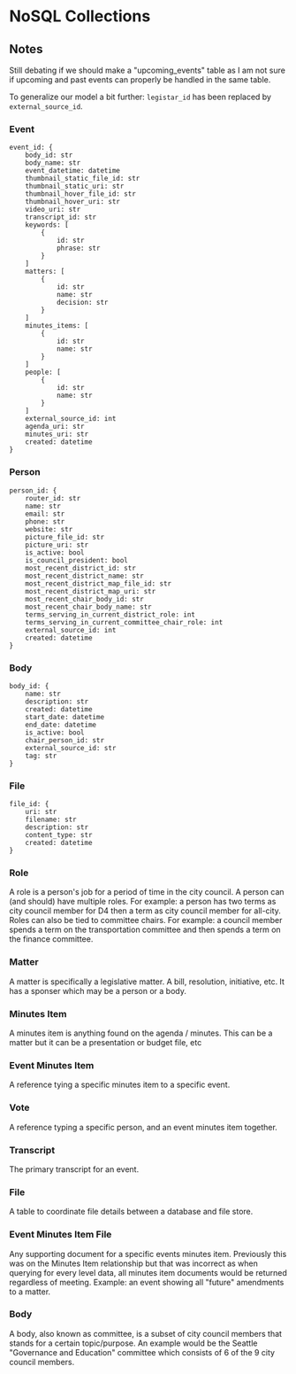 # NoSQL Collections

## Notes
Still debating if we should make a "upcoming_events" table as I am not sure if upcoming and past events can properly
be handled in the same table.

To generalize our model a bit further: `legistar_id` has been replaced by `external_source_id`.

### Event
```
event_id: {
    body_id: str
    body_name: str
    event_datetime: datetime
    thumbnail_static_file_id: str
    thumbnail_static_uri: str
    thumbnail_hover_file_id: str
    thumbnail_hover_uri: str
    video_uri: str
    transcript_id: str
    keywords: [
        {
            id: str
            phrase: str
        }
    ]
    matters: [
        {
            id: str
            name: str
            decision: str
        }
    ]
    minutes_items: [
        {
            id: str
            name: str
        }
    ]
    people: [
        {
            id: str
            name: str
        }
    ]
    external_source_id: int
    agenda_uri: str
    minutes_uri: str
    created: datetime
}
```

### Person
```
person_id: {
    router_id: str
    name: str
    email: str
    phone: str
    website: str
    picture_file_id: str
    picture_uri: str
    is_active: bool
    is_council_president: bool
    most_recent_district_id: str
    most_recent_district_name: str
    most_recent_district_map_file_id: str
    most_recent_district_map_uri: str
    most_recent_chair_body_id: str
    most_recent_chair_body_name: str
    terms_serving_in_current_district_role: int
    terms_serving_in_current_committee_chair_role: int
    external_source_id: int
    created: datetime
}
```

### Body
```
body_id: {
    name: str
    description: str
    created: datetime
    start_date: datetime
    end_date: datetime
    is_active: bool
    chair_person_id: str
    external_source_id: str
    tag: str
}
```

### File
```
file_id: {
    uri: str
    filename: str
    description: str
    content_type: str
    created: datetime
}
```

### Role
A role is a person's job for a period of time in the city council.
A person can (and should) have multiple roles.
For example: a person has two terms as city council member for D4 then a term as city council member for all-city.
Roles can also be tied to committee chairs.
For example: a council member spends a term on the transportation committee and then spends a term on the finance
committee.

### Matter
A matter is specifically a legislative matter. A bill, resolution, initiative, etc. It has a sponser which may be a
person or a body.

### Minutes Item
A minutes item is anything found on the agenda / minutes.
This can be a matter but it can be a presentation or budget file, etc

### Event Minutes Item
A reference tying a specific minutes item to a specific event.

### Vote
A reference typing a specific person, and an event minutes item together.

### Transcript
The primary transcript for an event.

### File
A table to coordinate file details between a database and file store.

### Event Minutes Item File
Any supporting document for a specific events minutes item. Previously this was on the Minutes Item relationship but
that was incorrect as when querying for every level data, all minutes item documents would be returned regardless of
meeting. Example: an event showing all "future" amendments to a matter.

### Body
A body, also known as committee, is a subset of city council members that stands for a certain topic/purpose.
An example would be the Seattle "Governance and Education" committee which consists of 6 of the 9 city council members.

